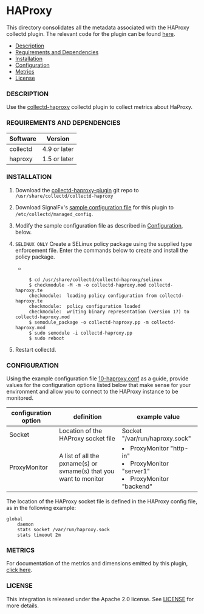 # HAProxy

This directory consolidates all the metadata associated with the HAProxy collectd plugin. The relevant code for the plugin can be found [here](https://github.com/signalfx/collectd-haproxy).

- [Description](#description)
- [Requirements and Dependencies](#requirements-and-dependencies)
- [Installation](#installation)
- [Configuration](#configuration)
- [Metrics](#metrics)
- [License](#license)

### DESCRIPTION

Use the [collectd-haproxy](https://github.com/signalfx/collectd-haproxy) collectd plugin to collect metrics about HaProxy.

### REQUIREMENTS AND DEPENDENCIES

| Software  | Version        |
|-----------|----------------|
| collectd  |  4.9 or later  |
| haproxy  | 1.5 or later |

### INSTALLATION

1. Download the [collectd-haproxy-plugin](https://github.com/signalfx/collectd-haproxy) git repo to `/usr/share/collectd/collectd-haproxy`
1. Download SignalFx's [sample configuration file](https://github.com/signalfx/integrations/tree/master/collectd-haproxy/10-haproxy.conf) for this plugin to `/etc/collectd/managed_config`.
1. Modify the sample configuration file as described in [Configuration](#configuration), below.
1. `SELINUX ONLY` Create a SELinux policy package using the supplied type enforcement file.  Enter the commands below to create and install the policy package.

      *   
      
            $ cd /usr/share/collectd/collectd-haproxy/selinux
            $ checkmodule -M -m -o collectd-haproxy.mod collectd-haproxy.te
            checkmodule:  loading policy configuration from collectd-haproxy.te
            checkmodule:  policy configuration loaded
            checkmodule:  writing binary representation (version 17) to collectd-haproxy.mod
            $ semodule_package -o collectd-haproxy.pp -m collectd-haproxy.mod
            $ sudo semodule -i collectd-haproxy.pp
            $ sudo reboot

1. Restart collectd.


### CONFIGURATION

Using the example configuration file [10-haproxy.conf](https://github.com/signalfx/integrations/tree/master/collectd-haproxy/10-haproxy.conf) as a guide, provide values for the configuration options listed below that make sense for your environment and allow you to connect to the HAProxy instance to be monitored.

| configuration option | definition | example value |
| ---------------------|------------|---------------|
| Socket | Location of the HAProxy socket file | Socket "/var/run/haproxy.sock" |
| ProxyMonitor | A list of all the pxname(s) or svname(s) that you want to monitor | <ui><li>ProxyMonitor "http-in"</li><li>ProxyMonitor "server1"</li><li>ProxyMonitor "backend"</li></ui> |

The location of the HAProxy socket file is defined in the HAProxy config file, as in the following example:

```
global
    daemon
    stats socket /var/run/haproxy.sock
    stats timeout 2m
```


### METRICS

For documentation of the metrics and dimensions emitted by this plugin, [click here](./docs).

### LICENSE

This integration is released under the Apache 2.0 license. See [LICENSE](./LICENSE) for more details.
